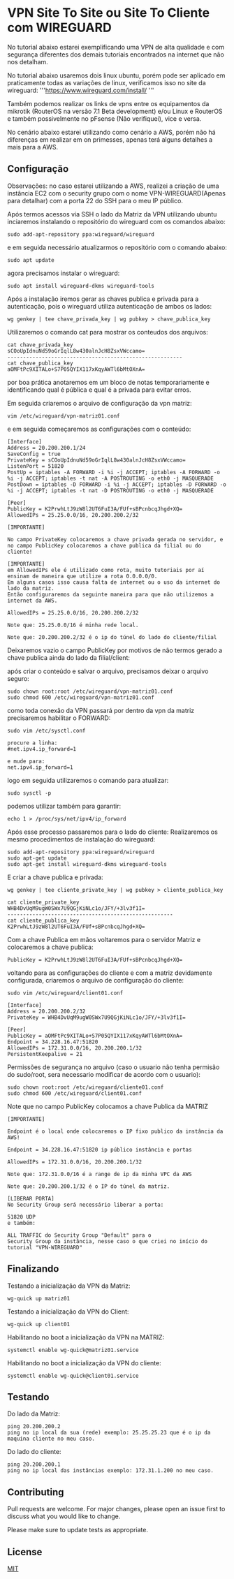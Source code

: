 # VPN Site To Site ou Site To Cliente com WIREGUARD

No tutorial abaixo estarei exemplificando uma VPN de alta qualidade e com segurança diferentes dos demais tutoriais encontrados na internet que não nos detalham.

No tutorial abaixo usaremos dois linux ubuntu, porém pode ser aplicado em praticamente todas as variações de linux, verificamos isso no site da wireguard: '''https://www.wireguard.com/install/ '''

Também podemos realizar os links de vpns entre os equipamentos da mikrotik (RouterOS na versão 7.1 Beta development) e/ou Linux e RouterOS e também possivelmente no pFsense (Não verifiquei), vice e versa.

No cenário abaixo estarei utilizando como cenário a AWS, porém não há diferenças em realizar em on primesses, apenas terá alguns detalhes a mais para a AWS.

## Configuração

Observações: no caso estarei utilizando a AWS, realizei a criação de uma instância EC2 com o security grupo com o nome VPN-WIREGUARD(Apenas para detalhar) com a porta 22 do SSH para o meu IP público.

Após termos acessos via SSH o lado da Matriz da VPN utilizando ubuntu inciaremos instalando o repositório do wireguard com os comandos abaixo:

```
sudo add-apt-repository ppa:wireguard/wireguard
```

e em seguida necessário atualizarmos o repositório com o comando abaixo:

```
sudo apt update
```
agora precisamos instalar o wireguard:

```
sudo apt install wireguard-dkms wireguard-tools
```

Após a instalação iremos gerar as chaves publica e privada para a autenticação, pois o wireguard utiliza autenticação de ambos os lados:

```
wg genkey | tee chave_privada_key | wg pubkey > chave_publica_key

```

Utilizaremos o comando cat para mostrar os conteudos dos arquivos:

```
cat chave_privada_key
sCOoUpIdnuNd59oGrIqlL8w430alnJcH8ZsxVWccamo=
--------------------------------------------------------
cat chave_publica_key
aOMFtPc9XITALo+S7P05QYIX117xKqyAWTl6bMtOXnA=
```
por boa prática anotaremos em um bloco de notas temporariamente e identificando qual é pública e qual é a privada para evitar erros.

Em seguida criaremos o arquivo de configuração da vpn matriz:

```
vim /etc/wireguard/vpn-matriz01.conf
```
e em seguida começaremos as configurações com o conteúdo:

```
[Interface]
Address = 20.200.200.1/24
SaveConfig = true
PrivateKey = sCOoUpIdnuNd59oGrIqlL8w430alnJcH8ZsxVWccamo=
ListenPort = 51820
PostUp = iptables -A FORWARD -i %i -j ACCEPT; iptables -A FORWARD -o %i -j ACCEPT; iptables -t nat -A POSTROUTING -o eth0 -j MASQUERADE
PostDown = iptables -D FORWARD -i %i -j ACCEPT; iptables -D FORWARD -o %i -j ACCEPT; iptables -t nat -D POSTROUTING -o eth0 -j MASQUERADE

[Peer]
PublicKey = K2PrwhLtJ9zW8l2UT6FuI3A/FUf+sBPcnbcqJhgd+XQ=
AllowedIPs = 25.25.0.0/16, 20.200.200.2/32
```
```
[IMPORTANTE]

No campo PrivateKey colocaremos a chave privada gerada no servidor, e no campo PublicKey colocaremos a chave publica da filial ou do cliente!
```
```
[IMPORTANTE]
em AllowedIPs ele é utilizado como rota, muito tutoriais por aí ensinam de maneira que utilize a rota 0.0.0.0/0.
Em alguns casos isso causa falta de internet ou o uso da internet do lado da matriz.
Então configuraremos da seguinte maneira para que não utilizemos a internet da AWS.

AllowedIPs = 25.25.0.0/16, 20.200.200.2/32

Note que: 25.25.0.0/16 é minha rede local.

Note que: 20.200.200.2/32 é o ip do túnel do lado do cliente/filial
```

Deixaremos vazio o campo PublicKey por motivos de não termos gerado a chave publica ainda do lado da filial/client:

após criar o conteúdo e salvar o arquivo, precisamos deixar o arquivo seguro:

```
sudo chown root:root /etc/wireguard/vpn-matriz01.conf
sudo chmod 600 /etc/wireguard/vpn-matriz01.conf
```
como toda conexão da VPN passará por dentro da vpn da matriz precisaremos habilitar o FORWARD:

```
sudo vim /etc/sysctl.conf

procure a linha:
#net.ipv4.ip_forward=1

e mude para:
net.ipv4.ip_forward=1
```
logo em seguida utilizaremos o comando para atualizar:
```
sudo sysctl -p
```
podemos utilizar também para garantir:

```
echo 1 > /proc/sys/net/ipv4/ip_forward
```

Após esse processo passaremos para o lado do cliente:
Realizaremos os mesmo procedimentos de instalação do wireguard:

```
sudo add-apt-repository ppa:wireguard/wireguard
sudo apt-get update
sudo apt-get install wireguard-dkms wireguard-tools
```

E criar a chave publica e privada:
```
wg genkey | tee cliente_private_key | wg pubkey > cliente_publica_key

cat cliente_private_key
WHB4DvUqM9ugW0SWx7U9QGjKiNLc1o/JFY/+3lv3f1I=
-----------------------------------------------------
cat cliente_publica_key
K2PrwhLtJ9zW8l2UT6FuI3A/FUf+sBPcnbcqJhgd+XQ=

```
Com a chave Publica em mãos voltaremos para o servidor Matriz e colocaremos a chave publica:

```
PublicKey = K2PrwhLtJ9zW8l2UT6FuI3A/FUf+sBPcnbcqJhgd+XQ=
```

voltando para as configurações do cliente e com a matriz devidamente configurada, criaremos o arquivo de configuração do cliente:
```
sudo vim /etc/wireguard/client01.conf
```
```
[Interface]
Address = 20.200.200.2/32
PrivateKey = WHB4DvUqM9ugW0SWx7U9QGjKiNLc1o/JFY/+3lv3f1I=

[Peer]
PublicKey = aOMFtPc9XITALo+S7P05QYIX117xKqyAWTl6bMtOXnA=
Endpoint = 34.228.16.47:51820
AllowedIPs = 172.31.0.0/16, 20.200.200.1/32
PersistentKeepalive = 21
```
Permissões de segurança no arquivo (caso o usuario não tenha permisão do sudo/root, sera necessario modificar de acordo com o usuario):

```
sudo chown root:root /etc/wireguard/cliente01.conf
sudo chmod 600 /etc/wireguard/client01.conf
```

Note que no campo PublicKey colocamos a chave Publica da MATRIZ
```
[IMPORTANTE]

Endpoint é o local onde colocaremos o IP fixo publico da instância da AWS!

Endpoint = 34.228.16.47:51820 ip público instância e portas

AllowedIPs = 172.31.0.0/16, 20.200.200.1/32

Note que: 172.31.0.0/16 é a range de ip da minha VPC da AWS

Note que: 20.200.200.1/32 é o IP do túnel da matriz.

[LIBERAR PORTA]
No Security Group será necessário liberar a porta:

51820 UDP
e também:

ALL TRAFFIC do Security Group "Default" para o
Security Group da instância, nesse caso o que criei no início do tutorial "VPN-WIREGUARD"
```

## Finalizando
Testando a inicialização da VPN da Matriz:

```
wg-quick up matriz01
```

Testando a inicialização da VPN do Client:
```
wg-quick up client01
```

Habilitando no boot a inicialização da VPN na MATRIZ:

```
systemctl enable wg-quick@matriz01.service
```

Habilitando no boot a inicialização da VPN do cliente:
```
systemctl enable wg-quick@client01.service
```
## Testando

Do lado da Matriz:
```
ping 20.200.200.2
ping no ip local da sua (rede) exemplo: 25.25.25.23 que é o ip da maquina cliente no meu caso.
```

Do lado do cliente:
```
ping 20.200.200.1
ping no ip local das instâncias exemplo: 172.31.1.200 no meu caso.
```
## Contributing
Pull requests are welcome. For major changes, please open an issue first to discuss what you would like to change.

Please make sure to update tests as appropriate.

## License
[MIT](https://choosealicense.com/licenses/mit/)
